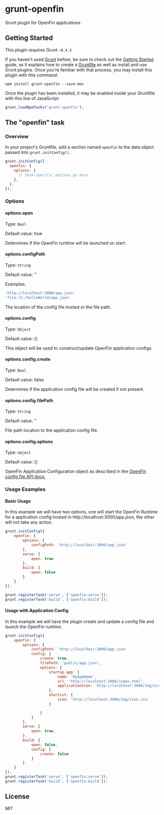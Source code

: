 # grunt-openfin

Grunt plugin for OpenFin applications

## Getting Started
This plugin requires Grunt `~0.4.5`

If you haven't used [Grunt](http://gruntjs.com/) before, be sure to check out the [Getting Started](http://gruntjs.com/getting-started) guide, as it explains how to create a [Gruntfile](http://gruntjs.com/sample-gruntfile) as well as install and use Grunt plugins. Once you're familiar with that process, you may install this plugin with this command:

```shell
npm install grunt-openfin --save-dev
```

Once the plugin has been installed, it may be enabled inside your Gruntfile with this line of JavaScript:

```js
grunt.loadNpmTasks('grunt-openfin');
```

## The "openfin" task

### Overview
In your project's Gruntfile, add a section named `openfin` to the data object passed into `grunt.initConfig()`.

```js
grunt.initConfig({
  openfin: {
    options: {
      // Task-specific options go here.
    },
  },
});
```

### Options

#### options.open
Type: `Bool`

Default value: true

Determines if the OpenFin runtime will be launched on start.

#### options.configPath
Type: `String`

Default value: ''

Examples: 
```js
'http://localhost:3000/app.json'
'file:/C:/helloWorld/app.json'
```

The location of the config file hosted or the file path.

#### options.config
Type: `Object`

Default value: {}

This object will be used to construct/update OpenFin application configs.

#### options.config.create
Type: `Bool`

Default value: false

Determines if the application config file will be created if not present.

#### options.config.filePath
Type: `String`

Default value: ''

File path location to the application config file.

#### options.config.options
Type: `object`

Default value: {}

OpenFin Application Configuration object as described in the [OpenFin config file API docs.](http://openfin.co/developers.html?url=developers/api/config/overview.html)

### Usage Examples

#### Basic Usage
In this example we will have two options, one will start the OpenFin Runtime for a application config hosted in http://localhost:3000/app.json, the other will not take any action.

```js
grunt.initConfig({
    openfin: {
        options: {
            configPath: 'http://localhost:3000/app.json'
        },
        serve: {
            open: true
        },
        build: {
            open: false
        }
    }
});

grunt.registerTask('serve', ['openfin:serve']);
grunt.registerTask('build', ['openfin:build']);

```

#### Usage with Application Config  
In this example we will have the plugin create and update a config file and launch the OpenFin runtime.

```js
grunt.initConfig({
    openfin: {
        options: {
            configPath: 'http://localhost:3000/app.json'
            config: {
                create: true,
                filePath: 'public/app.json',
                options: {
                    startup_app: {
                        name: 'MyAppName',
                        url: 'http://localhost:3000/index.html',
                        applicationIcon: 'http://localhost:3000/img/icon.ico'
                    },
                    shortcut: {
                        icon: 'http://localhost:3000/img/icon.ico'
                    }

                }
            }
        },
        serve: {
            open: true,
        },
        build: {
            open: false,
            config: {
                create: false
            }
        }
    }
});
grunt.registerTask('serve', ['openfin:serve']);
grunt.registerTask('build', ['openfin:build']);
```

## License

MIT
